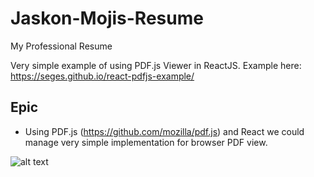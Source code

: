 # Jaskon-Mojis-Resume
My Professional Resume

Very simple example of using PDF.js Viewer in ReactJS. Example here: https://seges.github.io/react-pdfjs-example/

## Epic
- Using PDF.js (https://github.com/mozilla/pdf.js) and React we could manage very simple implementation for browser PDF view.

![alt text](https://seges.github.io/react-pdfjs-example/static/media/logo.21e209f2.svg "ReactPdfJs")

